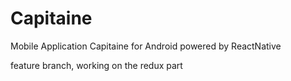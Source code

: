 # Capitaine
Mobile Application Capitaine for Android powered by ReactNative

feature branch, working on the redux part
